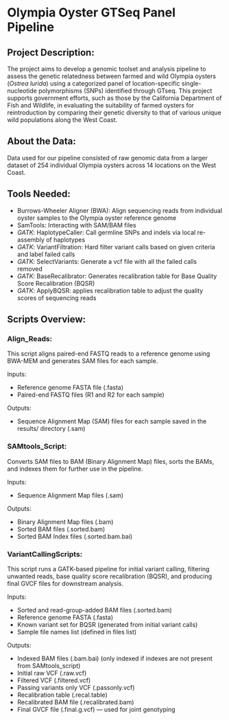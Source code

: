 # Olympia Oyster GTSeq Panel Pipeline

## Project Description:
The project aims to develop a genomic toolset and analysis pipeline to assess the genetic relatedness between farmed and wild Olympia oysters (*Ostrea lurida*) using a categorized panel of location-specific single-nucleotide polymorphisms (SNPs) identified through GTseq. This project supports government efforts, such as those by the California Department of Fish and Wildlife, in evaluating the suitability of farmed oysters for reintroduction by comparing their genetic diversity to that of various unique wild populations along the West Coast.

## About the Data:
Data used for our pipeline consisted of raw genomic data from a larger dataset of 254 individual Olympia oysters across 14 locations on the West Coast.

## Tools Needed:
- Burrows-Wheeler Aligner (BWA): Align sequencing reads from individual oyster samples to the Olympia oyster reference genome
- SamTools: Interacting with SAM/BAM files
- *GATK*: HaplotypeCaller: Call germline SNPs and indels via local re-assembly of haplotypes
- *GATK*: VariantFiltration: Hard filter variant calls based on given criteria and label failed calls
- *GATK*: SelectVariants: Generate a vcf file with all the failed calls removed
- *GATK*: BaseRecalibrator: Generates recalibration table for Base Quality Score Recalibration (BQSR)
- *GATK*: ApplyBQSR: applies recalibration table to adjust the quality scores of sequencing reads

## Scripts Overview:

### Align_Reads: 
  This script aligns paired-end FASTQ reads to a reference genome using BWA-MEM and generates SAM files for each sample.

Inputs: 
- Reference genome FASTA file (.fasta)
- Paired-end FASTQ files (R1 and R2 for each sample)

Outputs:
- Sequence Alignment Map (SAM) files for each sample saved in the results/ directory (<sample>.sam)


### SAMtools_Script: 
  Converts SAM files to BAM (Binary Alignment Map) files, sorts the BAMs, and indexes them for further use in the pipeline.

Inputs:
- Sequence Alignment Map files (.sam)

Outputs:
- Binary Alignment Map files (.bam)
- Sorted BAM files (.sorted.bam)
- Sorted BAM Index files (.sorted.bam.bai)


### VariantCallingScripts: 
  This script runs a GATK-based pipeline for initial variant calling, filtering unwanted reads, base quality score recalibration (BQSR), and producing final GVCF files for downstream analysis.

Inputs: 
- Sorted and read-group-added BAM files (.sorted.bam)
- Reference genome FASTA (.fasta)
- Known variant set for BQSR (generated from initial variant calls)
- Sample file names list (defined in files list)

Outputs: 
- Indexed BAM files (.bam.bai) (only indexed if indexes are not present from SAMtools_script)
- Initial raw VCF (.raw.vcf)
- Filtered VCF (.filtered.vcf)
- Passing variants only VCF (.passonly.vcf)
- Recalibration table (.recal.table)
- Recalibrated BAM file (.recalibrated.bam)
- Final GVCF file (.final.g.vcf) — used for joint genotyping
